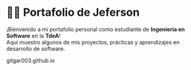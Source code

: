 # 👨‍💻 Portafolio de Jeferson

¡Bienvenido a mi portafolio personal como estudiante de **Ingeniería en Software** en la **TdeA**!  
Aquí muestro algunos de mis proyectos, prácticas y aprendizajes en desarrollo de software.

gitgar003.github.io
